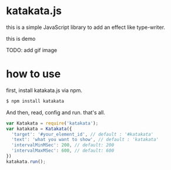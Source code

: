 # katakata.js
this is a simple JavaScript library to add an effect like type-writer.


this is demo

TODO: add gif image


# how to use

first, install katakata.js via npm.

```bash
$ npm install katakata
```

And then, read, config and run. that's all.

```js
var Katakata = require('katakata');
var katakata = Katakata({
  'target': '#your_element_id', // default : '#katakata'
  'text': 'what you want to show', // default : 'katakata'
  'intervalMinMSec': 200, // default: 200
  'intervalMaxMSec': 600, // default: 600
})
katakata.run();
```
